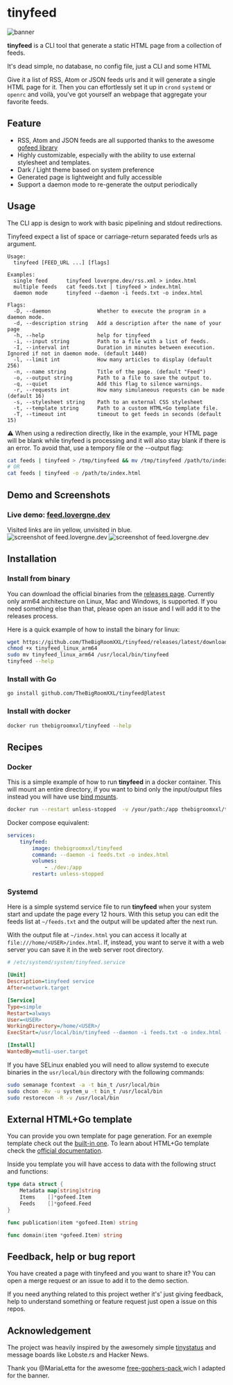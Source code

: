 # tinyfeed 

![banner](.images/banner.svg)

**tinyfeed** is a CLI tool that generate a static HTML page from a collection of feeds.

It's dead simple, no database, no config file, just a CLI and some HTML 

Give it a list of RSS, Atom or JSON feeds urls and it will generate a single HTML page for
it. Then you can effortlessly set it up in `crond` `systemd` or `openrc` and voilà, you’ve
got yourself an webpage that aggregate your favorite feeds.

## Feature

- RSS, Atom and JSON feeds are all supported thanks to the awesome 
[gofeed library](https://github.com/mmcdole/gofeed)
- Highly customizable, especially with the ability to use external stylesheet and templates.
- Dark / Light theme based on system preference
- Generated page is lightweight and fully accessible
- Support a daemon mode to re-generate the output periodically


## Usage

The CLI app is design to work with basic pipelining and stdout redirections.

Tinyfeed expect a list of space or carriage-return separated feeds urls as argument.

```
Usage:
  tinyfeed [FEED_URL ...] [flags]

Examples:
  single feed      tinyfeed lovergne.dev/rss.xml > index.html
  multiple feeds   cat feeds.txt | tinyfeed > index.html
  daemon mode      tinyfeed --daemon -i feeds.txt -o index.html 

Flags:
  -D, --daemon               Whether to execute the program in a daemon mode.
  -d, --description string   Add a description after the name of your page
  -h, --help                 help for tinyfeed
  -i, --input string         Path to a file with a list of feeds.
  -I, --interval int         Duration in minutes between execution. Ignored if not in daemon mode. (default 1440)
  -l, --limit int            How many articles to display (default 256)
  -n, --name string          Title of the page. (default "Feed")
  -o, --output string        Path to a file to save the output to.
  -q, --quiet                Add this flag to silence warnings.
  -r, --requests int         How many simulaneous requests can be made (default 16)
  -s, --stylesheet string    Path to an external CSS stylesheet
  -t, --template string      Path to a custom HTML+Go template file.
  -T, --timeout int          timeout to get feeds in seconds (default 15)
```

⚠️ When using a redirection directly, like in the example, your HTML page will be
blank while tinyfeed is processing and it will also stay blank if there is an error.
 To avoid that, use a tempory file or the --output flag: 

```bash
cat feeds | tinyfeed > /tmp/tinyfeed && mv /tmp/tinyfeed /path/to/index.html
# OR
cat feeds | tinyfeed -o /path/to/index.html

```

## Demo and Screenshots

### Live demo: [feed.lovergne.dev](https://feed.lovergne.dev/)

Visited links are iin yellow, unvisited in blue. 
![screenshot of feed.lovergne.dev](/.images/Screenshot_20250101-172709.png)
![screenshot of feed.lovergne.dev](/.images/Screenshot_20250101-172803.png)

## Installation

### Install from binary 

You can download the official binaries from the [releases page](https://github.com/TheBigRoomXXL/tinyfeed/releases/latest/). Currently only arm64 architecture on Linux, Mac and Windows, is
supported. If you need something else than that, please open an issue and I will
add it to the releases process.

Here is a quick example of how to install the binary for linux:

```bash
wget https://github.com/TheBigRoomXXL/tinyfeed/releases/latest/download/tinyfeed_linux_arm64
chmod +x tinyfeed_linux_arm64
sudo mv tinyfeed_linux_arm64 /usr/local/bin/tinyfeed
tinyfeed --help
```

### Install with Go

```bash 
go install github.com/TheBigRoomXXL/tinyfeed@latest
```

### Install with docker

```bash
docker run thebigroomxxl/tinyfeed --help
```


## Recipes

### Docker

This is a simple example of how to run **tinyfeed** in a docker container. This will mount
an entire directory, if you want to bind only the input/output files instead you will have
use [bind mounts](https://docs.docker.com/engine/storage/bind-mounts/).

```bash
docker run --restart unless-stopped  -v /your/path:/app thebigroomxxl/tinyfeed --daemon -i feeds.txt -o index.html
```

Docker compose equivalent:

```yaml
services:
    tinyfeed:
        image: thebigroomxxl/tinyfeed
        command: --daemon -i feeds.txt -o index.html
        volumes:
            - ./dev:/app
        restart: unless-stopped
```


### Systemd

Here is a simple systemd service file to run **tinyfeed** when your system start and 
update the page every 12 hours. With this setup you can edit the feeds list at 
`~/feeds.txt` and the output will be updated after the next run. 

With the output file at `~/index.html` you can access it locally at `file:///home/<USER>/index.html`.
If, instead, you want to serve it with a web server you can save it in the web server root directory.

```ini
# /etc/systemd/system/tinyfeed.service

[Unit]
Description=tinyfeed service
After=network.target

[Service]
Type=simple
Restart=always
User=<USER>
WorkingDirectory=/home/<USER>/
ExecStart=/usr/local/bin/tinyfeed --daemon -i feeds.txt -o index.html -I 720

[Install]
WantedBy=mutli-user.target
```

If you have SELinux enabled you will need to allow systemd to execute binaries in the `usr/local/bin` directory with the following commands:
```bash
sudo semanage fcontext -a -t bin_t /usr/local/bin 
sudo chcon -Rv -u system_u -t bin_t /usr/local/bin 
sudo restorecon -R -v /usr/local/bin
```

## External HTML+Go template 

You can provide you own template for page generation. For an exemple template
check out the [built-in one](https://github.com/TheBigRoomXXL/tinyfeed/blob/main/built-in).
To learn about HTML+Go template check the [official documentation](https://pkg.go.dev/html/template). 

Inside you template you will have access to data with the following struct and functions:

```go
type data struct {
    Metadata map[string]string
    Items    []*gofeed.Item
    Feeds    []*gofeed.Feed
}

func publication(item *gofeed.Item) string

func domain(item *gofeed.Item) string
```


## Feedback, help or bug report

You have created a page with tinyfeed and you want to share it? You can open a
merge request or an issue to add it to the demo section. 

If you need anything related to this project wether it's' just giving feedback,
help to understand something or feature request just open a issue on this repos.


## Acknowledgement

The project was heavily inspired by the awesomely simple [tinystatus](https://github.com/bderenzo/tinystatus)
and message boards like Lobste.rs and Hacker News.

Thank you @MariaLetta for the awesome [free-gophers-pack ](https://github.com/MariaLetta/free-gophers-pack)
wich I adapted for the banner.
